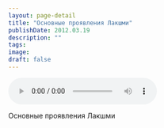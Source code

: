 ```yaml
---
layout: page-detail
title: "Основные проявления Лакшми"
publishDate: 2012.03.19
description: ""
tags:
image:
draft: false
---
```


<audio title="2012.03.19 - Основные проявления Лакшми.mp3" src="https://filer-api.advayta.org/v1.0/public/files/73651" controls=""></audio>

 Основные проявления Лакшми 

  
